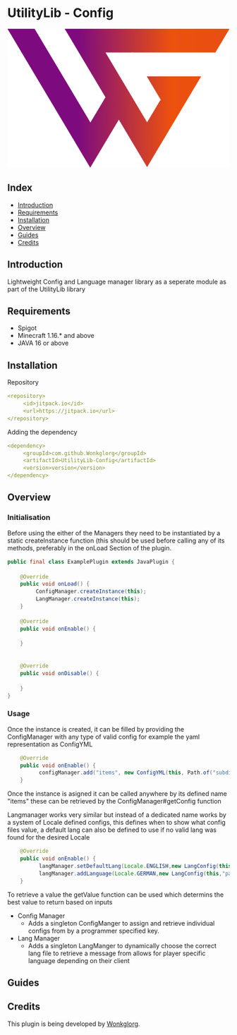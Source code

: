 # UtilityLib - Config

![alt text](https://github.com/Wonkglorg/Minecraft-UtilityLib/blob/master/Logo.png?raw=true)

## Index

* [Introduction](#introduction)
* [Requirements](#requirements)
* [Installation](#installation)
* [Overview](#overview)
* [Guides](#guide)
* [Credits](#credits)

## <a name="introduction"></a>Introduction

Lightweight Config and Language manager library as a seperate module as part of the UtilityLib library

## <a name="requirements"></a>Requirements

* Spigot
* Minecraft 1.16.* and above
* JAVA 16 or above

## <a name="installation"></a>Installation

Repository

```yml
<repository>
     <id>jitpack.io</id>
     <url>https://jitpack.io</url>
</repository>
```

Adding the dependency

```yml
<dependency>
     <groupId>com.github.Wonkglorg</groupId>
     <artifactId>UtilityLib-Config</artifactId>
     <version>version</version>
</dependency>
```

## <a name="overview"></a>Overview

### Initialisation
Before using the either of the Managers they need to be instantiated by a static createInstance function (this should be used before calling any of its methods, preferably in the onLoad Section of the plugin.
```java
public final class ExamplePlugin extends JavaPlugin {

	@Override
	public void onLoad() {
	     ConfigManager.createInstance(this);
	     LangManager.createInstance(this);
	}

	@Override
	public void onEnable() {

	}


	@Override
	public void onDisable() {

	}
}
```

### Usage
Once the instance is created, it can be filled by providing the ConfigManager with any type of valid config for example the yaml representation as ConfigYML
```java
	@Override
	public void onEnable() {
          configManager.add("items", new ConfigYML(this, Path.of("subdirectory", "items.yml")));
	}
```

Once the instance is asigned it can be called anywhere by its defined name "items" these can be retrieved by the ConfigManager#getConfig function

Langmanager works very similar but instead of a dedicated name works by a system of Locale defined configs, this defines when to show what config files value,
a default lang can also be defined to use if no valid lang was found for the desired Locale
```java
	@Override
	public void onEnable() {
          langManager.setDefaultLang(Locale.ENGLISH,new LangConfig(this,"path/to/en-us.yml"));
          langManager.addLanguage(Locale.GERMAN,new LangConfig(this,"path/to/de.yml"));
	}
```
To retrieve a value the getValue function can be used which determins the best value to return based on inputs


* Config Manager
  * Adds a singleton ConfigManger to assign and retrieve individual configs from by a programmer specified key.
* Lang Manager 
  * Adds a singleton LangManger to dynamically choose the correct lang file to retrieve a message from allows for player specific language depending on their client
## <a name="guide"></a> Guides

## <a name="credits"></a>Credits

This plugin is being developed by [Wonkglorg](https://gitlab.com/u/Wonkglorg).
